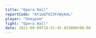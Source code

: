 ```yaml
---
title: "Opera Hall"
reportCode: "AY1wQfdJ3FnWykmL"
player: "Demypom"
fight: "Opera Hall"
date: 2021-08-09T18:51:45.833000+00:00
---
```

